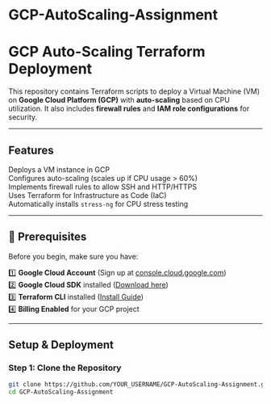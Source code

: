 # GCP-AutoScaling-Assignment
#  GCP Auto-Scaling Terraform Deployment

This repository contains Terraform scripts to deploy a Virtual Machine (VM) on **Google Cloud Platform (GCP)** with **auto-scaling** based on CPU utilization. It also includes **firewall rules** and **IAM role configurations** for security.

---

##  Features
 Deploys a VM instance in GCP  
 Configures auto-scaling (scales up if CPU usage > 60%)  
 Implements firewall rules to allow SSH and HTTP/HTTPS  
 Uses Terraform for Infrastructure as Code (IaC)  
 Automatically installs `stress-ng` for CPU stress testing  

---

## 🚀 Prerequisites

Before you begin, make sure you have:

1️⃣ **Google Cloud Account** (Sign up at [console.cloud.google.com](https://console.cloud.google.com))  
2️⃣ **Google Cloud SDK** installed ([Download here](https://cloud.google.com/sdk/docs/install))  
3️⃣ **Terraform CLI** installed ([Install Guide](https://developer.hashicorp.com/terraform/tutorials/gcp-get-started/install-cli))  
4️⃣ **Billing Enabled** for your GCP project  

---

##  Setup & Deployment

### **Step 1: Clone the Repository**
```sh
git clone https://github.com/YOUR_USERNAME/GCP-AutoScaling-Assignment.git
cd GCP-AutoScaling-Assignment
